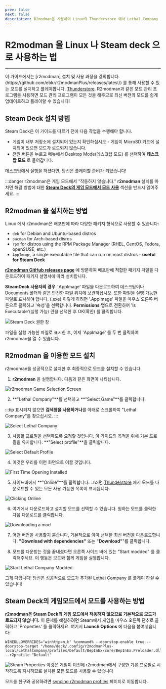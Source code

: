 ```yaml
---
prev: false
next: false
description: R2modman을 사용하여 Linux의 Thunderstore 에서 Lethal Company 모드를 설치하는 방법을 배우세요.
---
```


# R2modman 을 Linux 나 Steam deck 으로 사용하는 법

***

이 가이드에서는 [r2modman] 설치 및 사용 과정을 강의합니다.
(https\://github.com/ebkr/r2modmanPlus/releases/latest/) 를 통해 사용할 수 있는 모드를 설치하고 플레이합니다. [Thunderstore](https://thunderstore.io/c/lethal-company/). R2modman과 같은 모드 관리 프로그램을 사용하면 모드 관리 프로그램이 모든 것을 해주므로 최신 버전의 모드를 쉽게 업데이트하고 플레이할 수 있습니다!

## Steam Deck 설치 방법

Steam Deck은 이 가이드를 따르기 전에 다음 작업을 수행해야 합니다.

- 게임이 내부 저장소에 설치되어 있는지 확인하십시오 - 게임이 MicroSD 카드에 설치되어 있으면 모드가 로드되지 않습니다.
- 전원 버튼을 누르고 메뉴에서 Desktop Mode(데스크탑 모드) 를 선택하여 **데스크탑 모드** 로 들어갑니다.

데스크탑에서 실행을 하셨다면, 당신은 플레이할 준비가 되었습니다!

:::danger
r2modman은 게임 모드에서 "작동하지 않습니다." **r2modman** 설치를 마치면 해결 방법에 대한 [**Steam Deck의 게임 모드에서 모드 사용**](installing-r2modman-linux?id=using-mods-in-steam-decks-game-mode) 섹션을 반드시 읽어주세요.
:::

## R2modman 을 설치하는 방법

Linux 에서 r2modman은 배포판에 따라 다양한 패키지 형식으로 사용할 수 있습니다:

- `deb` for Debian and Ubuntu-based distros
- `pacman` for Arch-based disros
- `rpm` for distros using the RPM Package Manager (RHEL, CentOS, Fedora, openSUSE, etc.)
- `AppImage`, a single executable file that can run on most distros - **useful for Steam Deck**

[**r2modman GitHub releases page**](https://github.com/ebkr/r2modmanPlus/releases/latest/) 에 방문하여 배포판에 적합한 패키지 파일을 다운로드하여 패키지 설명서에 따라 설치합니다.

**SteamDeck 사용자의 경우** '.AppImage' 파일을 다운로드하여 데스크탑이나 Documents 폴더와 같은 안전한 파일 위치에 보관하십시오. 또한 파일을 실행 가능한 파일로 표시해야 합니다. (.exe) 이렇게 하려면 '.AppImage' 파일을 마우스 오른쪽 버튼으로 클릭하고 '속성'을 선택합니다. **Permissions** 탭으로 전환하여 'Is Executable'(실행 가능) 란을 선택한 후 OK(확인) 를 클릭합니다.

![Steam Deck 권한 창](/images/r2modman-linux/appimageproperties.png)

파일을 실행 가능한 파일로 표시한 후, 이제 'AppImage' 를 두 번 클릭하여 r2modman을 열 수 있습니다.

## R2modman 을 이용한 모드 설치

r2modman을 성공적으로 설치한 후 최종적으로 모드를 설치할 수 있습니다.

1. **r2modman** 을 실행합니다. 다음과 같은 화면이 나타납니다.

![r2modman Game Selection Screen](/images/r2modman-install/gameselection.png)

2. \*\*"Lethal Company"\*\*를 선택하고 \*\*"Select Game"\*\*를 클릭합니다.

:::tip
표시되지 않으면 **검색창을 사용하거나**를 아래로 스크롤하여 "Lethal Company"를 찾으십시오.
:::

![Select Lethal Company](/images/r2modman-install/selectlc.png)

3. 사용할 프로필을 선택하도록 요청할 것입니다. 이 가이드의 목적을 위해 기본 프로필을 유지합니다. \*\*"Select profile"\*\*을 클릭합니다.

![Select Default Profile](/images/r2modman-install/profileselect.png)

4. 이것은 우리를 이런 화면으로 이끌 것입니다.

![First Time Opening Installed](/images/r2modman-install/firsttimeinstall.png)

5. 사이드바에서 \*\*"Online"\*\*를 클릭합니다. 그러면 [Thunderstore](https://thunderstore.io/c/lethal-company/) 에서 모드를 다운로드할 수 있는 모든 사용 가능한 목록이 표시됩니다.

![Clicking Online](/images/r2modman-install/selectonline.png)

6. 여기에서 다운로드하고 설치할 모드를 선택할 수 있습니다. 원하는 모드를 클릭한 다음 다운로드를 클릭합니다.

![Downloading a mod](/images/r2modman-install/download.png)

7. 어떤 버전을 사용할지 묻습니다, 기본적으로 이미 선택한 최신 버전을 다운로드합니다. **"Download with dependencies"** 또는 **"Download"**"를 클릭합니다.



8. 모드를 다운받는 것을 끝내셨다면 오른쪽 사이드 바에 있는 "Start modded" 를 클릭해주세요. 이 행동은 모드와 함께 게임을 실행합니다.

![Start Lethal Company Modded](/images/r2modman-install/startmodded.png)

그게 다입니다! 당신은 성공적으로 모드가 추가된 Lethal Company 를 플레이 하실 수 있습니다!

## Steam Deck의 게임모드에서 모드를 사용하는 방법

**r2modman은 Steam Deck의 게임 모드에서 작동하지 않으므로 기본적으로 모드가 로드되지 않습니다.** 이 문제를 해결하려면 Steam에서 게임을 마우스 오른쪽 단추로 클릭하고 'Properties' 를 클릭하세요. 여기서 **Launch Options** 에 다음을 붙여넣습니다:

```
WINEDLLOVERRIDES="winhttp=n,b" %command% --doorstop-enable true --doorstop-target "/home/deck/.config/r2modmanPlus-local/LethalCompany/profiles/Default/BepInEx/core/BepInEx.Preloader.dll" --r2profile "Default"
```

![Steam Properties](/images/r2modman-linux/steamproperties.png)
이것은 게임이 이전에 r2modman에서 구성한 기본 프로필로 시작하도록 지시하므로 설치된 모든 모드를 사용할 수 있습니다

모드를 친구와 공유하려면 [syncing r2modman profiles](syncing-mods) 페이지로 이동합니다.
